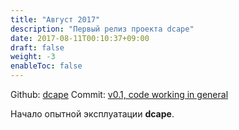 ```yaml
---
title: "Август 2017"
description: "Первый релиз проекта dcape"
date: 2017-08-11T00:10:37+09:00
draft: false
weight: -3
enableToc: false
---
```


Github: [dcape](https://github.com/dopos/dcape)
Commit: [v0.1, code working in general](https://github.com/dopos/dcape/commit/6bf1f5f8f2e408e3ef492ef35dc50ce31620491d)

Начало опытной эксплуатации **dcape**.
